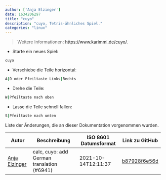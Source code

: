 ```yaml
---
author: ['Anja Elzinger']
date: 1634206297
title: "cuyo"
description: "cuyo, Tetris-ähnliches Spiel."
categories: "linux"
---
```

> Weitere Informationen: <https://www.karimmi.de/cuyo/>.

- Starte ein neues Spiel:

```bash
cuyo
```

- Verschiebe die Teile horizontal:

```bash
A|D oder Pfeiltaste Links|Rechts
```

- Drehe die Teile:

```bash
W|Pfeiltaste nach oben
```

- Lasse die Teile schnell fallen:

```bash
S|Pfeiltaste nach unten
```
Liste der Änderungen, die an dieser Dokumentation vorgenommen wurden.


Autor | Beschreibung | ISO 8601 Datumsformat | Link zu GitHub
------|-----|-----|-----
[Anja Elzinger](mailto:35960947+entensee403@users.noreply.github.com) | calc, cuyo: add German translation (#6941) | 2021-10-14T12:11:37 | [b87928f6e56d](https://github.com/tldr-pages/tldr/commit/b87928f6e56dd002cc9abfaec53da9f354cfd674)

